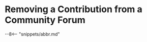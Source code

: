 <!-- SPDX-License-Identifier: CC-BY-4.0 -->
<!-- Copyright Contributors to the ODPi Egeria project. -->


# Removing a Contribution from a Community Forum


--8<-- "snippets/abbr.md"